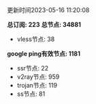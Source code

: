 更新时间2023-05-16 11:20:08

**总订阅: 223**
**总节点: 34881**
- vless节点: 38

**google ping有效节点: 1181**
- ssr节点: 22
- v2ray节点: 959
- trojan节点: 119
- ss节点: 81
